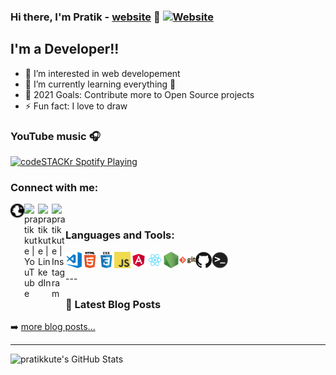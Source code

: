 ### Hi there, I'm Pratik - [website] 👋 [![Website](https://logout.world/media/favicon.png)](https://logout.world/)

## I'm a Developer!!
- 👀 I’m interested in web developement
- 🌱 I’m currently learning everything 🤣
- 🥅 2021 Goals: Contribute more to Open Source projects
- ⚡ Fun fact: I love to draw

### YouTube music 🎧

[<img src="https://cdn.jsdelivr.net/npm/simple-icons@v3/icons/youtube.svg" alt="codeSTACKr Spotify Playing" width="50" />](https://music.youtube.com/playlist?list=PLuupPAp1Qgh-ocRxdxHsTDaVJAvQ_ghdx)

### Connect with me:

[<img align="left" alt="logout.world" width="22px" src="https://raw.githubusercontent.com/iconic/open-iconic/master/svg/globe.svg" />][website]
[<img align="left" alt="pratikkute | YouTube" width="22px" src="https://cdn.jsdelivr.net/npm/simple-icons@v3/icons/youtube.svg" />][youtube]
[<img align="left" alt="pratikkute | LinkedIn" width="22px" src="https://cdn.jsdelivr.net/npm/simple-icons@v3/icons/linkedin.svg" />][linkedin]
[<img align="left" alt="pratikkute | Instagram" width="22px" src="https://cdn.jsdelivr.net/npm/simple-icons@v3/icons/instagram.svg" />][instagram]

<br />

### Languages and Tools:

[<img align="left" alt="Visual Studio Code" width="26px" src="https://raw.githubusercontent.com/github/explore/80688e429a7d4ef2fca1e82350fe8e3517d3494d/topics/visual-studio-code/visual-studio-code.png" />]()
[<img align="left" alt="HTML5" width="26px" src="https://raw.githubusercontent.com/github/explore/80688e429a7d4ef2fca1e82350fe8e3517d3494d/topics/html/html.png" />]()
[<img align="left" alt="CSS3" width="26px" src="https://raw.githubusercontent.com/github/explore/80688e429a7d4ef2fca1e82350fe8e3517d3494d/topics/css/css.png" />]()
<!-- [<img align="left" alt="Sass" width="26px" src="https://raw.githubusercontent.com/github/explore/80688e429a7d4ef2fca1e82350fe8e3517d3494d/topics/sass/sass.png" />]() -->
[<img align="left" alt="JavaScript" width="26px" src="https://raw.githubusercontent.com/github/explore/80688e429a7d4ef2fca1e82350fe8e3517d3494d/topics/javascript/javascript.png" />]()
[<img align="left" alt="React" width="26px" src="https://raw.githubusercontent.com/github/explore/80688e429a7d4ef2fca1e82350fe8e3517d3494d/topics/angular/angular.png" />]()
[<img align="left" alt="React" width="26px" src="https://raw.githubusercontent.com/github/explore/80688e429a7d4ef2fca1e82350fe8e3517d3494d/topics/react/react.png" />]()
[<img align="left" alt="Node.js" width="26px" src="https://raw.githubusercontent.com/github/explore/80688e429a7d4ef2fca1e82350fe8e3517d3494d/topics/nodejs/nodejs.png" />]()
[<img align="left" alt="Git" width="26px" src="https://raw.githubusercontent.com/github/explore/80688e429a7d4ef2fca1e82350fe8e3517d3494d/topics/git/git.png" />]()
[<img align="left" alt="GitHub" width="26px" src="https://raw.githubusercontent.com/github/explore/78df643247d429f6cc873026c0622819ad797942/topics/github/github.png" />]()
[<img align="left" alt="Terminal" width="26px" src="https://raw.githubusercontent.com/github/explore/80688e429a7d4ef2fca1e82350fe8e3517d3494d/topics/terminal/terminal.png" />]()

<br />
<br />
---

### 📕 Latest Blog Posts

<!-- BLOG-POST-LIST:START -->
<!-- BLOG-POST-LIST:END -->

➡️ [more blog posts...](https://logout.world/blogs/)

---


  <img align="left" alt="pratikkute's GitHub Stats" src="https://github-readme-stats.vercel.app/api?username=pratikkute&show_icons=true&hide_border=true" />



[website]: https://logout.world
[youtube]: https://youtube.com/pratikkute
[instagram]: https://instagram.com/pratikkute
[linkedin]: https://linkedin.com/in/pratikkute